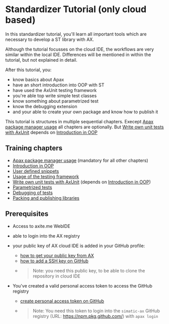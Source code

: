 # Standardizer Tutorial (only cloud based)

In this standardizer tutorial, you'll learn all important tools which are necessary to develop a ST library with AX.

Although the tutorial focusses on the cloud IDE, the workflows are very similar within the local IDE. Differences will be mentioned in within the tutorial, but not explained in detail.

After this tutorial, you:

- know basics about Apax
- have an short introduction into OOP with ST
- have used the AxUnit testing framework
- you're able top write simple test classes
- know something about parametrized test
- know the debugging extension
- and your able to create your own package and know how to publish it

This tutorial is structures in multiple sequential chapters. Execept [Apax package manager usage](./doc/setup.md) all chapters are optionally. But [Write own unit tests with AxUnit](./doc/write-tests.md) depends on [Introduction in OOP](./doc/oop-introduction.md)

## Training chapters

- [Apax package manager usage](./doc/setup.md) (mandatory for all other chapters)
- [Introduction in OOP](./doc/oop-introduction.md)
- [User defined snippets](./doc/user-defined-snippets.md)
- [Usage of the testing framework](./doc/testing-framework.md)
- [Write own unit tests with AxUnit](./doc/write-tests.md) (depends on [Introduction in OOP](./doc/oop-introduction.md))
- [Parametrized tests](./doc/parametrized-tests.md)
- [Debugging of tests](./doc/test-debugging.md)
- [Packing and publishing libraries](./doc/publishing-lib.md)

## Prerequisites

- Access to axite.me WebIDE
- able to login into the AX registry
- your public key of AX cloud IDE is added in your GitHub profile:
  - [how to get your public key from AX](https://console.prod.ax.siemens.cloud/docs/axcode/source-code-management#cloning-in-the-cloud)
  - [how to add a SSH key on GitHub](https://docs.github.com/en/authentication/connecting-to-github-with-ssh/adding-a-new-ssh-key-to-your-github-account)
  - >Note: you need this public key, to be able to clone the repository in cloud IDE

- You've created a valid personal access token to access the GitHub registry
  - [create personal access token on GitHub](https://docs.github.com/en/authentication/keeping-your-account-and-data-secure/creating-a-personal-access-token)
  - >Note: You need this token to login into the `simatic-ax` GitHub registry (URL: <https://npm.pkg.github.com/>) with `apax login`
